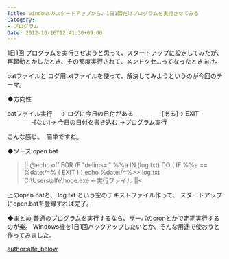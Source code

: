 ```yaml
---
Title: windowsのスタートアップから、1日1回だけプログラムを実行させてみる
Category:
- プログラム
Date: 2012-10-16T12:41:30+09:00
---
```


1日1回 プログラムを実行させようと思って、スタートアップに設定してみたが、
再起動とかしたとき、その都度実行されて、メンドクセ…ってなったとき向け。

batファイルと ログ用txtファイルを使って、解決してみようというのが今回のテーマ。


◆方向性

batファイル実行 
　→ ログに今日の日付がある 
　　　　-[ある]→ EXIT
　　　　-[ない]→ 今日の日付を書き込む →プログラム実行

こんな感じ。　簡単ですね。


◆ソース
open.bat
>||
@echo off
FOR /F "delims=," %%a IN (log.txt) DO (
  IF  %%a == %date:/=% (
	EXIT
  )
)
echo %date:/=%>> log.txt
C:\Users\alfe\hoge.exe  ←実行ファイル
||<

上のopen.batと、 log.txt という空のテキストファイル作って、
スタートアップにopen.batを登録すれば完了。


◆まとめ
普通のプログラムを実行するなら、サーバのcronとかで定期実行するのが楽。
Windows機を1日1回バックアップしたいとか、そんな用途で使おうと作ってみました。

<a href="https://plus.google.com/104298697221719052044?rel=author">author:alfe_below</a>
